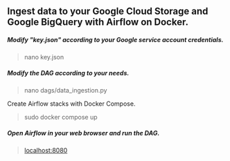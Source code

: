 ## Ingest data to your Google Cloud Storage and Google BigQuery with Airflow on Docker.

##### Modify "key.json" according to your Google service account credentials.
> nano key.json

##### Modify the DAG according to your needs.
> nano dags/data_ingestion.py

Create Airflow stacks with Docker Compose.
> sudo docker compose up

##### Open Airflow in your web browser and run the DAG.
> [localhost:8080](https://localhost:8080)
